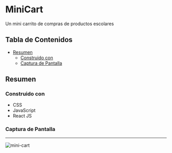 # MiniCart
Un mini carrito de compras de productos escolares
## Tabla de Contenidos
- [Resumen](#resumen)
  - [Construido con](#construido-con)
  - [Captura de Pantalla](#captura-de-pantalla)
## Resumen
### Construido con
- CSS
- JavaScript
- React JS
### Captura de Pantalla
---
![mini-cart](https://user-images.githubusercontent.com/26915529/211818591-142aab0d-b331-4907-8608-f50124f16873.JPG)

